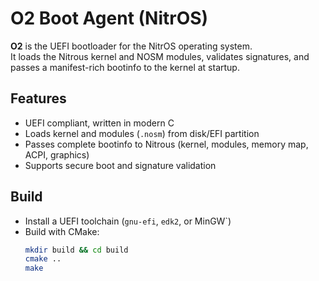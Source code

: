 # O2 Boot Agent (NitrOS)

**O2** is the UEFI bootloader for the NitrOS operating system.  
It loads the Nitrous kernel and NOSM modules, validates signatures, and passes a manifest-rich bootinfo to the kernel at startup.

## Features
- UEFI compliant, written in modern C
- Loads kernel and modules (`.nosm`) from disk/EFI partition
- Passes complete bootinfo to Nitrous (kernel, modules, memory map, ACPI, graphics)
- Supports secure boot and signature validation

## Build
- Install a UEFI toolchain (`gnu-efi`, `edk2`, or MinGW`)
- Build with CMake:
  ```sh
  mkdir build && cd build
  cmake ..
  make
  ```
